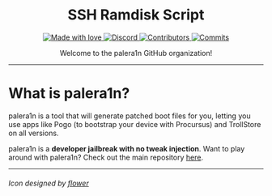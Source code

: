 <h1 align="center">SSH Ramdisk Script</h1>

<p align="center">
  <a href="#">
    <img src="https://img.shields.io/badge/made%20with-love-E760A4.svg" alt="Made with love">
  </a>
  <a href="https://dsc.gg/permasigner" target="_blank">
    <img src="https://img.shields.io/discord/1001905994458206229?label=discord" alt="Discord">
  </a>
  <a href="https://github.com/palera1n/palera1n/graphs/contributors" target="_blank">
    <img src="https://img.shields.io/github/contributors/palera1n/palera1n.svg" alt="Contributors">
  </a>
  <a href="https://github.com/verygenericname/SSHRD_Script/commits/main" target="_blank">
    <img src="https://img.shields.io/github/commit-activity/w/palera1n/palera1n.svg" alt="Commits">
  </a>
</p>

<p align="center">
Welcome to the palera1n GitHub organization!
</p>

---

# What is palera1n?

palera1n is a tool that will generate patched boot files for you, letting you use apps like Pogo (to bootstrap your device with Procursus) and TrollStore on all versions. 

palera1n is a **developer jailbreak with no tweak injection**. Want to play around with palera1n? Check out the main repository [here](https://github.com/palera1n/palera1n).

---

###### Icon designed by [flower](https://twitter.com/flowerible) 
